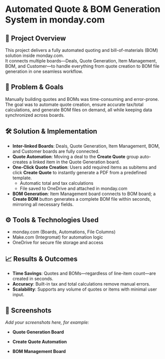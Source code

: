 # Automated Quote & BOM Generation System in monday.com

## 📌 Project Overview
This project delivers a fully automated quoting and bill-of-materials (BOM) solution inside monday.com.  
It connects multiple boards—Deals, Quote Generation, Item Management, BOM, and Customer—to handle everything from quote creation to BOM file generation in one seamless workflow.

## 🎯 Problem & Goals
Manually building quotes and BOMs was time-consuming and error-prone.  
The goal was to automate quote creation, ensure accurate tax/total calculations, and generate BOM files on demand, all while keeping data synchronized across boards.

## 🛠️ Solution & Implementation
- **Inter-linked Boards**: Deals, Quote Generation, Item Management, BOM, and Customer boards are fully connected.
- **Quote Automation**: Moving a deal to the **Create Quote** group auto-creates a linked item in the Quote Generation board.
- **One-Click Quote Creation**: Users add required items as subitems and click **Create Quote** to instantly generate a PDF from a predefined template.  
  - Automatic total and tax calculations  
  - File saved to OneDrive and attached in monday.com
- **BOM Generation**: Item Management board connects to BOM board; a **Create BOM** button generates a complete BOM file within seconds, mirroring all necessary fields.

## ⚙️ Tools & Technologies Used
- monday.com (Boards, Automations, File Columns)
- Make.com (Integromat) for automation logic
- OneDrive for secure file storage and access

## 📈 Results & Outcomes
- **Time Savings**: Quotes and BOMs—regardless of line-item count—are created in seconds.  
- **Accuracy**: Built-in tax and total calculations remove manual errors.  
- **Scalability**: Supports any volume of quotes or items with minimal user input.

## 📸 Screenshots
_Add your screenshots here, for example:_

- **Quote Generation Board**  


- **Create Quote Automation**  


- **BOM Management Board**  

